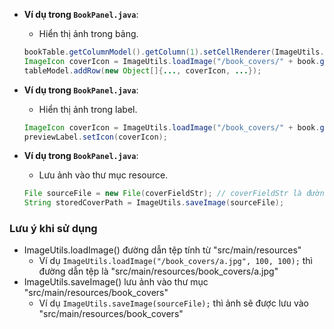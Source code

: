 - **Ví dụ trong `BookPanel.java`**:

  - Hiển thị ảnh trong bảng.

  ```java
  bookTable.getColumnModel().getColumn(1).setCellRenderer(ImageUtils.getImageRenderer());
  ImageIcon coverIcon = ImageUtils.loadImage("/book_covers/" + book.getCover(), 80, 105);
  tableModel.addRow(new Object[]{..., coverIcon, ...});
  ```

- **Ví dụ trong `BookPanel.java`**:

  - Hiển thị ảnh trong label.

  ```java
  ImageIcon coverIcon = ImageUtils.loadImage("/book_covers/" + book.getCover(), 180, 240);
  previewLabel.setIcon(coverIcon);
  ```

- **Ví dụ trong `BookPanel.java`**:
  - Lưu ảnh vào thư mục resource.
  ```java
  File sourceFile = new File(coverFieldStr); // coverFieldStr là đường dẫn tệp ảnh
  String storedCoverPath = ImageUtils.saveImage(sourceFile);
  ```

### Lưu ý khi sử dụng

- ImageUtils.loadImage() đường dẫn tệp tính từ "src/main/resources"
  - Ví dụ `ImageUtils.loadImage("/book_covers/a.jpg", 100, 100);` thì đường dẫn tệp là "src/main/resources/book_covers/a.jpg"
- ImageUtils.saveImage() lưu ảnh vào thư mục "src/main/resources/book_covers"
  - Ví dụ `ImageUtils.saveImage(sourceFile);` thì ảnh sẽ được lưu vào "src/main/resources/book_covers"
